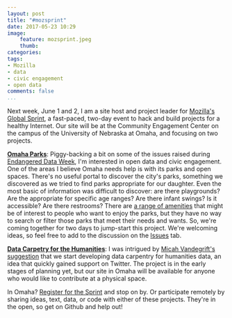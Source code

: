 ```yaml
---
layout: post
title: "#mozsprint"
date: 2017-05-23 10:29
image: 
    feature: mozsprint.jpeg
    thumb: 
categories: 
tags:
- Mozilla 
- data
- civic engagement
- open data
comments: false
...
```


Next week, June 1 and 2, I am a site host and project leader for [Mozilla's Global Sprint](https://mozilla.github.io/global-sprint/), a fast-paced, two-day event to hack and build projects for a healthy Internet. Our site will be at the Community Engagement Center on the campus of the University of Nebraska at Omaha, and focusing on two projects. 

**[Omaha Parks](https://github.com/open-omaha/omaha-parks)**: Piggy-backing a bit on some of the issues raised during [Endangered Data Week](https://jasonheppler.org/2017/04/24/endangered-data-week/), I'm interested in open data and civic engagement. One of the areas I believe Omaha needs help is with its parks and open spaces. There's no useful portal to discover the city's parks, something we discovered as we tried to find parks appropriate for our daughter. Even the most basic of information was difficult to discover: are there playgrounds? Are the appropriate for specific age ranges? Are there infant swings? Is it accessible? Are there restrooms? There are [a range of amenities](https://github.com/open-omaha/omaha-parks/issues/10) that might be of interest to people who want to enjoy the parks, but they have no way to search or filter those parks that meet their needs and wants. So, we're coming together for two days to jump-start this project. We're welcoming ideas, so feel free to add to the discussion on the [Issues](https://github.com/open-omaha/omaha-parks/issues/) tab.

**[Data Carpetry for the Humanities](https://github.com/humanities-data-carpentry)**: I was intrigued by [Micah Vandegrift's suggestion](https://twitter.com/micahvandegrift/status/867025427419852801) that we start developing data carpentry for humanities data, an idea that quickly gained support on Twitter. The project is in the early stages of planning yet, but our site in Omaha will be available for anyone who would like to contribute at a physical space.

In Omaha? [Register for the Sprint](https://mozilla.github.io/global-sprint/participants/) and stop on by. Or participate remotely by sharing ideas, text, data, or code with either of these projects. They're in the open, so get on Github and help out! 